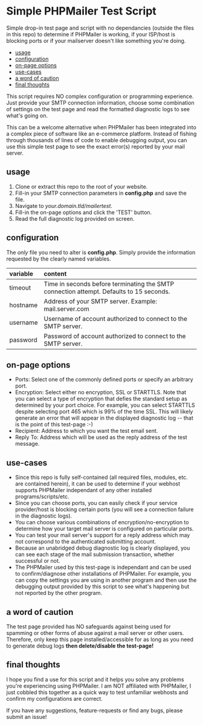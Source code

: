 # Simple PHPMailer Test Script <!-- omit from TOC -->

Simple drop-in test page and script with no dependancies (outside the files in this repo) to determine if PHPMailer is working, if your ISP/host is blocking ports or if your mailserver doesn't like something you're doing.

- [usage](#usage)
- [configuration](#configuration)
- [on-page options](#on-page-options)
- [use-cases](#use-cases)
- [a word of caution](#a-word-of-caution)
- [final thoughts](#final-thoughts)

This script requires NO complex configuration or programming experience. Just provide your SMTP connection information, choose some combination of settings on the test page and read the formatted diagnostic logs to see what's going on.

This can be a welcome alternative when PHPMailer has been integrated into a complex piece of software like an e-commerce platform. Instead of fishing through thousands of lines of code to enable debugging output, you can use this simple test page to see the exact error(s) reported by your mail server.

## usage

1. Clone or extract this repo to the root of your website.
2. Fill-in your SMTP connection parameters in **config.php** and save the file.
3. Navigate to *your.domain.tld/mailertest*.
4. Fill-in the on-page options and click the 'TEST' button.
5. Read the full diagnostic log provided on screen.

## configuration

The *only* file you need to alter is **config.php**. Simply provide the information requested by the clearly named variables.

|variable|content|
|:---|:---|
|timeout|Time in seconds before terminating the SMTP connection attempt. Defaults to 15 seconds.|
|hostname|Address of your SMTP server. Example: mail.server.com|
|username|Username of account authorized to connect to the SMTP server.|
|password|Password of account authorized to connect to the SMTP server.|

## on-page options

- Ports: Select one of the commonly defined ports or specify an arbitrary port.
- Encryption: Select either no encryption, SSL or STARTTLS. Note that you can select a type of encryption that defies the standard setup as determined by your port choice. For example, you can select STARTTLS despite selecting port 465 which is 99% of the time SSL. This will likely generate an error that will appear in the displayed diagnostic log -- that is the point of this test-page :-)
- Recipient: Address to which you want the test email sent.
- Reply To: Address which will be used as the reply address of the test message.

## use-cases

- Since this repo is fully self-contained (all required files, modules, etc. are contained herein), it can be used to determine if your webhost supports PHPMailer independant of any other installed programs/scripts/etc.
- Since you can choose ports, you can easily check if your service provider/host is blocking certain ports (you will see a connection failure in the diagnostic logs).
- You can choose various combinations of encryption/no-encryption to determine how your target mail server is configured on particular ports.
- You can test your mail server's support for a reply address which may not correspond to the authenticated submitting account.
- Because an unabridged debug diagnostic log is clearly displayed, you can see each stage of the mail submission transaction, whether successful or not.
- The PHPMailer used by this test-page is independant and can be used to confirm/diagnose other installations of PHPMailer. For example, you can copy the settings you are using in another program and then use the debugging output provided by this script to see what's happening but not reported by the other program.

## a word of caution

The test page provided has NO safeguards against being used for spamming or other forms of abuse against a mail server or other users. Therefore, only keep this page installed/accessible for as long as you need to generate debug logs **then delete/disable the test-page!**

## final thoughts

I hope you find a use for this script and it helps you solve any problems you're experiencing using PHPMailer. I am NOT affiliated with PHPMailer, I just cobbled this together as a quick way to test unfamiliar webhosts and confirm my configurations are correct.

If you have any suggestions, feature-requests or find any bugs, please submit an issue!
